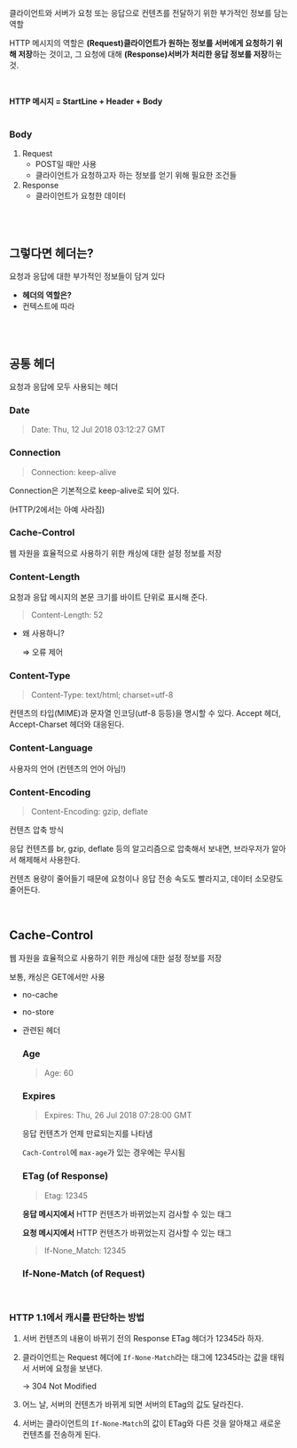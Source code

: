 클라이언트와 서버가 요청 또는 응답으로 컨텐츠를 전달하기 위한 부가적인 정보를 담는 역할

HTTP 메시지의 역할은 **(Request)클라이언트가 원하는 정보를 서버에게 요청하기 위해 저장**하는 것이고, 그 요청에 대해 **(Response)서버가 처리한 응답 정보를 저장**하는 것.

<br>

**HTTP 메시지 = StartLine + Header +  Body**
<br><br>

### Body

1. Request
    - POST일 때만 사용
    - 클라이언트가 요청하고자 하는 정보를 얻기 위해 필요한 조건들
2. Response
    - 클라이언트가 요청한 데이터

<br><br>
## 그렇다면 헤더는?

요청과 응답에 대한 부가적인 정보들이 담겨 있다

- **헤더의 역할은?**
- 컨텍스트에 따라

<br><br>
## 공통 헤더

요청과 응답에 모두 사용되는 헤더

### **Date**

> Date: Thu, 12 Jul 2018 03:12:27 GMT

### **Connection**

> Connection: keep-alive

Connection은 기본적으로 keep-alive로 되어 있다.

(HTTP/2에서는 아예 사라짐)

### **Cache-Control**

웹 자원을 효율적으로 사용하기 위한 캐싱에 대한 설정 정보를 저장

### **Content-Length**

요청과 응답 메시지의 본문 크기를 바이트 단위로 표시해 준다.

> Content-Length: 52

- 왜 사용하니?

    ⇒ 오류 제어

### **Content-Type**

> Content-Type: text/html; charset=utf-8

컨텐츠의 타입(MIME)과 문자열 인코딩(utf-8 등등)을 명시할 수 있다. Accept 헤더, Accept-Charset 헤더와 대응된다.

### **Content-Language**

사용자의 언어 (컨텐츠의 언어 아님!)

### **Content-Encoding**

> Content-Encoding: gzip, deflate

컨텐츠 압축 방식

응답 컨텐츠를 br, gzip, deflate 등의 알고리즘으로 압축해서 보내면, 브라우저가 알아서 해제해서 사용한다.

컨텐츠 용량이 줄어들기 때문에 요청이나 응답 전송 속도도 빨라지고, 데이터 소모량도 줄어든다.

<br>

## Cache-Control

웹 자원을 효율적으로 사용하기 위한 캐싱에 대한 설정 정보를 저장

보통, 캐싱은 GET에서만 사용

- no-cache
- no-store

- 관련된 헤더

    ### Age

    > Age: 60

    ### Expires

    > Expires: Thu, 26 Jul 2018 07:28:00 GMT

    응답 컨텐츠가 언제 만료되는지를 나타냄

    `Cach-Control`에 `max-age`가 있는 경우에는 무시됨

    ### ETag (of Response)

    > Etag: 12345

    **응답 메시지에서** HTTP 컨텐츠가 바뀌었는지 검사할 수 있는 태그

    **요청 메시지에서** HTTP 컨텐츠가 바뀌었는지 검사할 수 있는 태그

    > If-None_Match: 12345

    ### If-None-Match (of Request)

<br>

### HTTP 1.1에서 캐시를 판단하는 방법

1. 서버 컨텐츠의 내용이 바뀌기 전의 Response ETag 헤더가 12345라 하자. 
2. 클라이언트는 Request 헤더에 `If-None-Match`라는 태그에 12345라는 값을 태워서 서버에 요청을 보낸다.

    → 304 Not Modified

3. 어느 날, 서버의 컨텐츠가 바뀌게 되면 서버의 ETag의 값도 달라진다.
4. 서버는 클라이언트의 `If-None-Match`의 값이 ETag와 다른 것을 알아채고 새로운 컨텐츠를 전송하게 된다.

